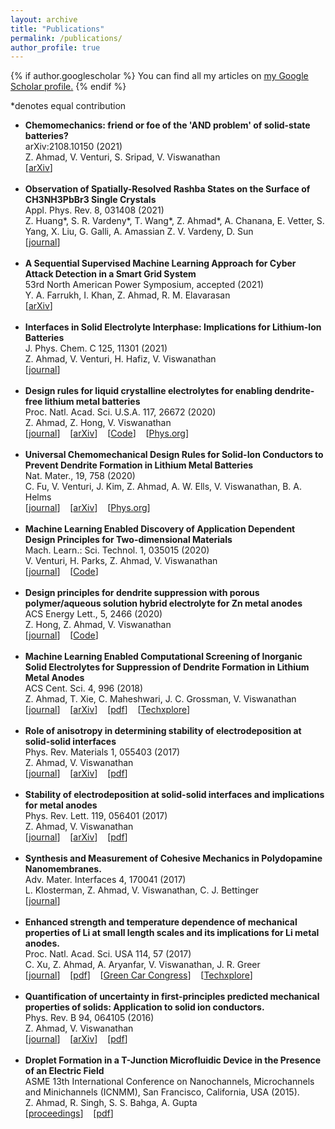 ```yaml
---
layout: archive
title: "Publications"
permalink: /publications/
author_profile: true
---
```


{% if author.googlescholar %}
  You can find all my articles on <u><a href="{{author.googlescholar}}">my Google Scholar profile</a>.</u>
{% endif %}

*denotes equal contribution

<ul>
<li>
<b>Chemomechanics: friend or foe of the 'AND problem' of solid-state batteries?</b>
<br>arXiv:2108.10150 (2021)
<br>Z. Ahmad, V. Venturi, S. Sripad, V. Viswanathan
<br>[<a href="https://arxiv.org/abs/2108.10150">arXiv</a>]
</li>
<br>
<li>
<b>Observation of Spatially-Resolved Rashba States on the Surface of CH3NH3PbBr3 Single Crystals</b>
<br>Appl. Phys. Rev. 8, 031408 (2021)
<br>Z. Huang*, S. R. Vardeny*, T. Wang*, Z. Ahmad*, A. Chanana, E. Vetter, S. Yang, X. Liu, G. Galli, A. Amassian
Z. V. Vardeny, D. Sun
<br>[<a href="https://aip.scitation.org/doi/abs/10.1063/5.0053884">journal</a>]
</li>
<br>
<li>
<b>A Sequential Supervised Machine Learning Approach for Cyber Attack Detection in a Smart Grid System</b>
<br>53rd North American Power Symposium, accepted (2021)
<br>Y. A. Farrukh, I. Khan, Z. Ahmad, R. M. Elavarasan
<br>[<a href="https://arxiv.org/abs/2108.00476">arXiv</a>]
</li>
<br>
<li>
<b>Interfaces in Solid Electrolyte Interphase: Implications for Lithium-Ion Batteries</b>
<br>J. Phys. Chem. C 125, 11301 (2021)
<br>Z. Ahmad, V. Venturi, H. Hafiz, V. Viswanathan
<br>[<a href="https://pubs.acs.org/doi/abs/10.1021/acs.jpcc.1c00867">journal</a>]
</li>
<br>
<li>
<b>Design rules for liquid crystalline electrolytes for enabling dendrite-free lithium metal batteries</b>
<br>Proc. Natl. Acad. Sci. U.S.A. 117, 26672 (2020)
<br>Z. Ahmad, Z. Hong, V. Viswanathan
<br>[<a href="https://doi.org/10.1073/pnas.2008841117">journal</a>]&nbsp;&nbsp;&nbsp;&nbsp;[<a href="https://arxiv.org/abs/1907.04441">arXiv</a>]&nbsp;&nbsp;&nbsp;&nbsp;[<a href="https://github.com/ahzeeshan/electrodep">Code</a>]&nbsp;&nbsp;&nbsp;&nbsp;[<a href="https://phys.org/news/2020-11-strength-liquid-crystals.html">Phys.org</a>]</li>
<br>
<li>
<b>Universal Chemomechanical Design Rules for Solid-Ion Conductors to Prevent Dendrite Formation in Lithium Metal Batteries</b>
<br>Nat. Mater., 19, 758 (2020)
<br>C. Fu, V. Venturi, J. Kim, Z. Ahmad, A. W. Ells, V. Viswanathan, B. A. Helms
<br>[<a href="https://www.nature.com/articles/s41563-020-0655-2">journal</a>]&nbsp;&nbsp;&nbsp;&nbsp;[<a href="https://arxiv.org/abs/1901.04910">arXiv</a>]&nbsp;&nbsp;&nbsp;&nbsp;[<a href="https://phys.org/news/2020-05-solid-ion-conductors-safer-batteries.html">Phys.org</a>]</li>
<br>
  <li>
<b>Machine Learning Enabled Discovery of Application Dependent Design Principles for Two-dimensional Materials</b>
<br>Mach. Learn.: Sci. Technol. 1, 035015 (2020)
<br>V. Venturi, H. Parks, Z. Ahmad, V. Viswanathan
<br>[<a href="https://iopscience.iop.org/article/10.1088/2632-2153/aba002">journal</a>]&nbsp;&nbsp;&nbsp;&nbsp;[<a href="https://github.com/victorventuri\cgcnn/tree/ioFix">Code</a>]</li>
<br>
  <li>
<b>Design principles for dendrite suppression with porous polymer/aqueous solution hybrid electrolyte for Zn metal anodes</b>
<br>ACS Energy Lett., 5, 2466 (2020)
<br>Z. Hong, Z. Ahmad, V. Viswanathan
<br>[<a href="https://pubs.acs.org/doi/abs/10.1021/acsenergylett.0c01235">journal</a>]&nbsp;&nbsp;&nbsp;&nbsp;[<a href="https://github.com/BattModels/zn_hybrid_electrolyte">Code</a>]</li>
<br>
  <li>
<b>Machine Learning Enabled Computational Screening of Inorganic Solid Electrolytes for Suppression of Dendrite Formation in Lithium Metal Anodes</b>
<br>ACS Cent. Sci. 4, 996 (2018)
<br>Z. Ahmad, T. Xie, C. Maheshwari, J. C. Grossman, V. Viswanathan
<br>[<a href="https://dx.doi.org/10.1021/acscentsci.8b00229">journal</a>]&nbsp;&nbsp;&nbsp;&nbsp;[<a href="https://arxiv.org/abs/1804.04651">arXiv</a>]&nbsp;&nbsp;&nbsp;&nbsp;[<a href="https://pubs.acs.org/doi/pdf/10.1021/acscentsci.8b00229">pdf</a>]&nbsp;&nbsp;&nbsp;&nbsp;[<a href="https://techxplore.com/news/2018-12-machine-safer-batteries.html">Techxplore</a>]</li>
<br>
  <li>
<b>Role of anisotropy in determining stability of electrodeposition at solid-solid interfaces</b>
    <br>Phys. Rev. Materials 1, 055403 (2017)
    <br>Z. Ahmad, V. Viswanathan<br>
    [<a href="https://dx.doi.org/10.1103/PhysRevMaterials.1.055403">journal</a>]&nbsp;&nbsp;&nbsp;&nbsp;[<a href="https://arxiv.org/abs/1707.00064">arXiv</a>]&nbsp;&nbsp;&nbsp;&nbsp;[<a href="files/PhysRevMaterials.1.055403.pdf">pdf</a>]</li>
<br>
  <li>
<b>Stability of electrodeposition at solid-solid interfaces and implications for metal anodes</b>
    <br>Phys. Rev. Lett. 119, 056401 (2017)
    <br>Z. Ahmad, V. Viswanathan<br>
    [<a href="https://dx.doi.org/10.1103/PhysRevLett.119.056003">journal</a>]&nbsp;&nbsp;&nbsp;&nbsp;[<a href="https://arxiv.org/abs/1702.08406">arXiv</a>]&nbsp;&nbsp;&nbsp;&nbsp;[<a href="files/PhysRevLett.119.056003.pdf">pdf</a>]</li>
<br>
  <li>
<b>Synthesis and Measurement of Cohesive Mechanics in Polydopamine Nanomembranes.</b>
    <br>Adv. Mater. Interfaces 4, 170041 (2017)
    <br>L. Klosterman, Z. Ahmad, V. Viswanathan, C. J. Bettinger<br>
    [<a href="https://dx.doi.org/10.1002/admi.201700041">journal</a>]</li>
    <br>
  <li>
    <b>Enhanced strength and temperature dependence of mechanical properties of Li at small length scales and its implications for Li metal anodes.</b>
    <br>Proc. Natl. Acad. Sci. USA 114, 57 (2017)
    <br>C. Xu, Z. Ahmad, A. Aryanfar, V. Viswanathan, J. R. Greer<br>
    [<a href="http://www.pnas.org/content/early/2016/12/15/1615733114.abstract">journal</a>]&nbsp;&nbsp;&nbsp;&nbsp;[<a href="files/PNAS-2016-Xu-PDF+SI.pdf">pdf</a>]&nbsp;&nbsp;&nbsp;&nbsp;[<a href="https://www.greencarcongress.com/2016/12/20161221-xu.html">Green Car Congress</a>]&nbsp;&nbsp;&nbsp;&nbsp;[<a href="https://techxplore.com/news/2016-12-batteries.html">Techxplore</a>]</li>
<br>
  <li>
    <b>Quantification of uncertainty in first-principles predicted mechanical properties of solids: Application to solid ion conductors.</b> 
    <br>Phys. Rev. B 94, 064105 (2016)
    <br>Z. Ahmad, V. Viswanathan
    <br>[<a href="https://journals.aps.org/prb/abstract/10.1103/PhysRevB.94.064105">journal</a>]&nbsp;&nbsp;&nbsp;&nbsp;[<a href="https://arxiv.org/abs/1606.00392">arXiv</a>]&nbsp;&nbsp;&nbsp;&nbsp;[<a href="files/PhysRevB.94.064105.pdf">pdf</a>]</li>
<br>
  <li>
    <b>Droplet Formation in a T-Junction Microfluidic Device in the Presence of an Electric Field</b>
    <br>ASME 13th International Conference on Nanochannels, Microchannels and Minichannels (ICNMM), San Francisco, California, USA (2015).
    <br>Z. Ahmad, R. Singh, S. S. Bahga, A. Gupta
    <br>[<a href="https://proceedings.asmedigitalcollection.asme.org/proceeding.aspx?articleid=2471396">proceedings</a>]&nbsp;&nbsp;&nbsp;&nbsp;[<a href="files/InterPACKICNMM2015-48388.pdf">pdf</a>]</li>
</ul>

<!---
{% include base_path %}

{% for post in site.publications reversed %}
  {% include archive-single.html %}
{% endfor %}
-->